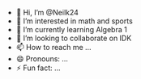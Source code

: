 - 👋 Hi, I’m @Neilk24
- 👀 I’m interested in math and sports
- 🌱 I’m currently learning Algebra 1
- 💞️ I’m looking to collaborate on IDK
- 📫 How to reach me ...
- 😄 Pronouns: ...
- ⚡ Fun fact: ...

<!---
Neilk24/Neilk24 is a ✨ special ✨ repository because its `README.md` (this file) appears on your GitHub profile.
You can click the Preview link to take a look at your changes.
--->
